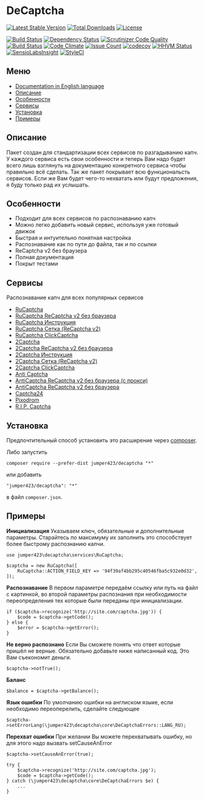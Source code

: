 DeCaptcha
================
[![Latest Stable Version](https://poser.pugx.org/jumper423/decaptcha/v/stable)](https://packagist.org/packages/jumper423/decaptcha)
[![Total Downloads](https://poser.pugx.org/jumper423/decaptcha/downloads)](https://packagist.org/packages/jumper423/decaptcha)
[![License](https://poser.pugx.org/jumper423/decaptcha/license)](https://packagist.org/packages/jumper423/decaptcha)

[![Build Status](https://travis-ci.org/jumper423/decaptcha.svg?branch=master)](https://travis-ci.org/jumper423/decaptcha)
[![Dependency Status](https://www.versioneye.com/user/projects/5849f365a662a5004c110a29/badge.svg?style=flat-square)](https://www.versioneye.com/user/projects/5849f365a662a5004c110a29)
[![Scrutinizer Code Quality](https://scrutinizer-ci.com/g/jumper423/decaptcha/badges/quality-score.png?b=master)](https://scrutinizer-ci.com/g/jumper423/decaptcha/?branch=master)
[![Build Status](https://scrutinizer-ci.com/g/jumper423/decaptcha/badges/build.png?b=master)](https://scrutinizer-ci.com/g/jumper423/decaptcha/build-status/master)
[![Code Climate](https://codeclimate.com/github/jumper423/decaptcha/badges/gpa.svg)](https://codeclimate.com/github/jumper423/decaptcha)
[![Issue Count](https://codeclimate.com/github/jumper423/decaptcha/badges/issue_count.svg)](https://codeclimate.com/github/jumper423/decaptcha)
[![codecov](https://codecov.io/gh/jumper423/decaptcha/branch/master/graph/badge.svg)](https://codecov.io/gh/jumper423/decaptcha)
[![HHVM Status](http://hhvm.h4cc.de/badge/jumper423/decaptcha.svg)](http://hhvm.h4cc.de/package/jumper423/decaptcha)
[![SensioLabsInsight](https://insight.sensiolabs.com/projects/d485629c-1830-440d-82ab-a567bfa5ddc5/mini.png)](https://insight.sensiolabs.com/projects/d485629c-1830-440d-82ab-a567bfa5ddc5)
[![StyleCI](https://styleci.io/repos/75013766/shield?branch=master)](https://styleci.io/repos/75013766)

Меню
--------------
+ [Documentation in English language](../docs/README-en.md)
+ [Описание](#Описание)
+ [Особенности](#Особенности)
+ [Сервисы](#Сервисы)
+ [Установка](#Установка)
+ [Примеры](#Примеры)


Описание
--------------
Пакет создан для стандартизации всех сервисов по разгадыванию капч. 
            У каждого сервиса есть свои особенности и теперь Вам надо будет всего лишь взглянуть на документацию конкретного сервиса чтобы правильно всё сделать.
            Так же пакет покрывает всю функциональсть сервисов. Если же Вам будет чего-то нехватать или будут предложения, я буду только рад их услышать.

Особенности
--------------
+ Подходит для всех сервисов по распознаванию капч
+ Можно легко добавить новый сервис, используя уже готовый движок
+ Быстрая и интуительно понятная настройка
+ Распознавание как по пути до файла, так и по ссылки
+ ReCaptcha v2 без браузера
+ Полная документация
+ Покрыт тестами

Сервисы
--------------
Распознавание капч для всех популярных сервисов

+ [RuCaptcha](../docs/RuCaptcha-ru.md)
+ [RuCaptcha ReCaptcha v2 без браузера](../docs/RuCaptchaReCaptcha-ru.md)
+ [RuCaptcha Инструкция](../docs/RuCaptchaInstruction-ru.md)
+ [RuCaptcha Сетка (ReCaptcha v2)](../docs/RuCaptchaGrid-ru.md)
+ [RuCaptcha ClickCaptcha](../docs/RuCaptchaClick-ru.md)
+ [2Captcha](../docs/TwoCaptcha-ru.md)
+ [2Captcha ReCaptcha v2 без браузера](../docs/TwoCaptchaReCaptcha-ru.md)
+ [2Captcha Инструкция](../docs/TwoCaptchaInstruction-ru.md)
+ [2Captcha Сетка (ReCaptcha v2)](../docs/TwoCaptchaGrid-ru.md)
+ [2Captcha ClickCaptcha](../docs/TwoCaptchaClick-ru.md)
+ [Anti Captcha](../docs/Anticaptcha-ru.md)
+ [AntiCaptcha ReCaptcha v2 без браузера (с прокси)](../docs/AnticaptchaReCaptcha-ru.md)
+ [AntiCaptcha ReCaptcha v2 без браузера](../docs/AnticaptchaReCaptchaProxeless-ru.md)
+ [Captcha24](../docs/Captcha24-ru.md)
+ [Pixodrom](../docs/Pixodrom-ru.md)
+ [R.I.P. Captcha ](../docs/Ripcaptcha-ru.md)


Установка
--------------
Предпочтительный способ установить это расширение через [composer](http://getcomposer.org/download/).

Либо запустить
```
composer require --prefer-dist jumper423/decaptcha "*"
```
или добавить
```
"jumper423/decaptcha": "*"
```
в файл `composer.json`.


Примеры
--------------
__Инициализация__
Указываем ключ, обязательные и дополнительные параметры. Старайтесь по максимуму их заполнить это способствует более быстрому распознанию капчи.
```
use jumper423\decaptcha\services\RuCaptcha;

$captcha = new RuCaptcha([
    RuCaptcha::ACTION_FIELD_KEY => '94f39af4bb295c40546fba5c932e0d32',
]);
```
__Распознавание__
В первом параметре передаём ссылку или путь на файл с картинкой, во второй параметры распознания при необходимости переопределения тех которые были переданы при инициализации.
```
if ($captcha->recognize('http://site.com/captcha.jpg')) {
    $code = $captcha->getCode();
} else {
    $error = $captcha->getError();
}
```
__Не верно распознано__
Если Вы сможете понять что ответ которые пришёл не верные. Обязательно добавьте ниже написанный код. Это Вам съекономит деньги.
```
$captcha->notTrue();
```
__Баланс__
```
$balance = $captcha->getBalance();
```
__Язык ошибки__
По умолчанию ошибки на англиском языке, если необходимо переоперелить, сделайте следующее
```
$captcha->setErrorLang(\jumper423\decaptcha\core\DeCaptchaErrors::LANG_RU);
```
__Перехват ошибки__
При желании Вы можете перехватывать ошибку, но для этого надо вызвать setCauseAnError
```
$captcha->setCauseAnError(true);

try {
    $captcha->recognize('http://site.com/captcha.jpg');
    $code = $captcha->getCode();
} catch (\jumper423\decaptcha\core\DeCaptchaErrors $e) {
    ...
}
```



